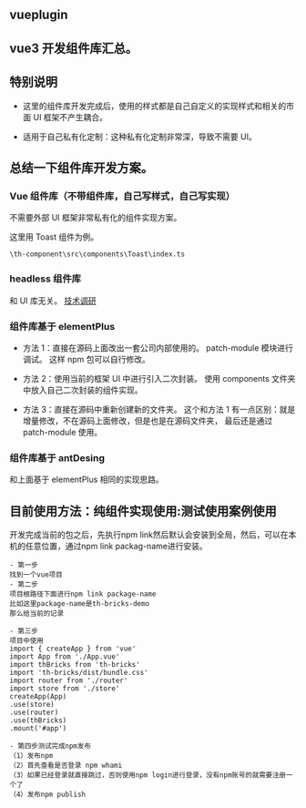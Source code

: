 ## vueplugin

## vue3 开发组件库汇总。

## 特别说明

- 这里的组件库开发完成后，使用的样式都是自己自定义的实现样式和相关的市面 UI 框架不产生耦合。

- 适用于自己私有化定制：这种私有化定制非常深，导致不需要 UI。

## 总结一下组件库开发方案。

### Vue 组件库（不带组件库，自己写样式，自己写实现）

不需要外部 UI 框架非常私有化的组件实现方案。

这里用 Toast 组件为例。

```
\th-component\src\components\Toast\index.ts
```

### headless 组件库

和 UI 库无关。
[技术调研](https://juejin.cn/post/7170302046078238757)

### 组件库基于 elementPlus

- 方法 1：直接在源码上面改出一套公司内部使用的。
  patch-module 模块进行调试。
  这样 npm 包可以自行修改。

- 方法 2：使用当前的框架 UI 中进行引入二次封装。
  使用 components 文件夹中放入自己二次封装的组件实现。

- 方法 3：直接在源码中重新创建新的文件夹。
  这个和方法 1 有一点区别：就是增量修改，不在源码上面修改，但是也是在源码文件夹，
  最后还是通过 patch-module 使用。

### 组件库基于 antDesing

和上面基于 elementPlus 相同的实现思路。



## 目前使用方法：纯组件实现使用:测试使用案例使用
开发完成当前的包之后，先执行npm link然后默认会安装到全局，然后，可以在本机的任意位置，通过npm link packag-name进行安装。
~~~
- 第一步
找到一个vue项目
- 第二步
项目根路径下面进行npm link package-name
比如这里package-name是th-bricks-demo
那么给当前的记录

- 第三步
项目中使用
import { createApp } from 'vue'
import App from './App.vue'
import thBricks from 'th-bricks'
import 'th-bricks/dist/bundle.css'
import router from './router'
import store from './store'
createApp(App)
.use(store)
.use(router)
.use(thBricks)
.mount('#app')

- 第四步测试完成npm发布
（1）发布npm
（2）首先查看是否登录 npm whami
（3）如果已经登录就直接跳过，否则使用npm login进行登录，没有npm账号的就需要注册一个了
（4）发布npm publish

~~~
















